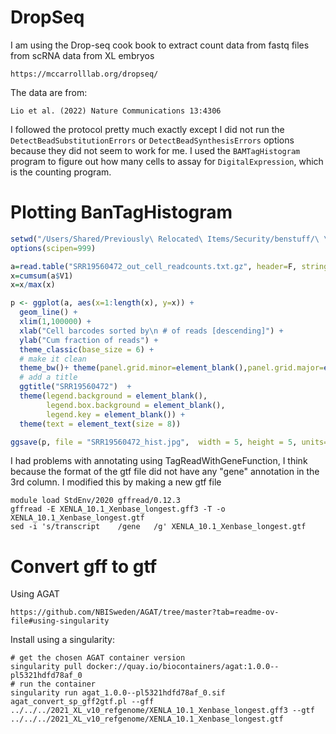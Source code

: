# DropSeq

I am using the Drop-seq cook book to extract count data from fastq files from scRNA data from XL embryos

```
https://mccarrolllab.org/dropseq/
```

The data are from:
```
Lio et al. (2022) Nature Communications 13:4306 
```

I followed the protocol pretty much exactly except I did not run the `DetectBeadSubstitutionErrors` or `DetectBeadSynthesisErrors` options because they did not seem to work for me. I used the `BAMTagHistogram` program to figure out how many cells to assay for `DigitalExpression`, which is the counting program.

# Plotting BanTagHistogram

```R
setwd("/Users/Shared/Previously\ Relocated\ Items/Security/benstuff/\ \ \ \ \ 2024_grants/NSF_2024/single_cell/XL_embryo_scRNAseq/Drop-Seq")
options(scipen=999)

a=read.table("SRR19560472_out_cell_readcounts.txt.gz", header=F, stringsAsFactors=F) 
x=cumsum(a$V1)
x=x/max(x)

p <- ggplot(a, aes(x=1:length(x), y=x)) +
  geom_line() +
  xlim(1,100000) +
  xlab("Cell barcodes sorted by\n # of reads [descending]") +
  ylab("Cum fraction of reads") +
  theme_classic(base_size = 6) +
  # make it clean
  theme_bw()+ theme(panel.grid.minor=element_blank(),panel.grid.major=element_blank()) + 
  # add a title
  ggtitle("SRR19560472")  +
  theme(legend.background = element_blank(),
        legend.box.background = element_blank(),
        legend.key = element_blank()) +
  theme(text = element_text(size = 8))

ggsave(p, file = "SRR19560472_hist.jpg",  width = 5, height = 5, units="cm")

```

I had problems with annotating using TagReadWithGeneFunction, I think because the format of the gtf file did not have any "gene" annotation in the 3rd column. I modified this by making a new gtf file
```
module load StdEnv/2020 gffread/0.12.3
gffread -E XENLA_10.1_Xenbase_longest.gff3 -T -o XENLA_10.1_Xenbase_longest.gtf
sed -i 's/transcript    /gene   /g' XENLA_10.1_Xenbase_longest.gtf
```

# Convert gff to gtf
Using AGAT
```
https://github.com/NBISweden/AGAT/tree/master?tab=readme-ov-file#using-singularity
```
Install using a singularity:
```
# get the chosen AGAT container version
singularity pull docker://quay.io/biocontainers/agat:1.0.0--pl5321hdfd78af_0
# run the container
singularity run agat_1.0.0--pl5321hdfd78af_0.sif
agat_convert_sp_gff2gtf.pl --gff ../../../2021_XL_v10_refgenome/XENLA_10.1_Xenbase_longest.gff3 --gtf ../../../2021_XL_v10_refgenome/XENLA_10.1_Xenbase_longest.gtf
```
